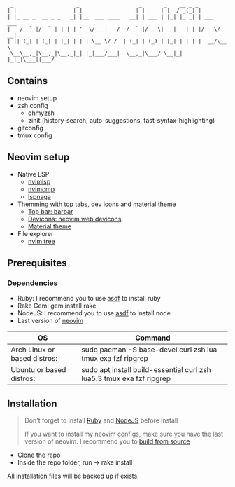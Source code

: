      _                    _                   _       _    __ _ _           
    | |                  | |                 | |     | |  / _(_) |          
    | |_ __ _  __ _ _   _| |__  ___ ____   __| | ___ | |_| |_ _| | ___  ___ 
    | __/ _` |/ _` | | | | '_ \/ __|_  /  / _` |/ _ \| __|  _| | |/ _ \/ __|
    | || (_| | (_| | |_| | | | \__ \/ /  | (_| | (_) | |_| | | | |  __/\__ \
     \__\__,_|\__,_|\__,_|_| |_|___/___|  \__,_|\___/ \__|_| |_|_|\___||___/
 

## Contains

- neovim setup
- zsh config
  -  ohmyzsh
  -  zinit (history-search, auto-suggestions, fast-syntax-highlighting)
- gitconfig
- tmux config

## Neovim setup

- Native LSP
  -  [nvimlsp](https://github.com/neovim/nvim-lspconfig)
  -  [nvimcmp](https://github.com/hrsh7th/nvim-cmp)
  -  [lspnaga](https://github.com/glepnir/lspsaga.nvim)
- Themming with top tabs, dev icons and material theme
  -  [Top bar: barbar](https://github.com/romgrk/barbar.nvim)
  -  [Devicons: neovim web devicons](https://github.com/kyazdani42/nvim-web-devicons)
  -  [Material theme](https://github.com/marko-cerovac/material.nvim)
- File explorer
  -  [nvim tree](https://github.com/kyazdani42/nvim-tree.lua)

## Prerequisites

### Dependencies

- Ruby: I recommend you to use [asdf](https://github.com/asdf-vm/asdf) to install ruby
- Rake Gem: gem install rake
- NodeJS: I recommend you to use [asdf](https://github.com/asdf-vm/asdf) to install node
- Last version of [neovim](https://github.com/neovim/neovim)

| OS | Command |
| -- | ------- |
| Arch Linux or based distros: | sudo pacman -S base-devel curl zsh lua tmux exa fzf ripgrep |
| Ubuntu or based distros: | sudo apt install build-essential curl zsh lua5.3 tmux exa fzf ripgrep |

## Installation

> Don't forget to install [Ruby](https://github.com/asdf-vm/asdf-ruby) and [NodeJS](https://github.com/asdf-vm/asdf-nodejs) before install
>
> If you want to install my neovim configs, make sure you have the last version of neovim. I recommend you to [build from source](https://github.com/neovim/neovim/wiki/Building-Neovim)

- Clone the repo
- Inside the repo folder, run -> rake install

All installation files will be backed up if exists.
